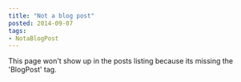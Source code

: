 ```yaml
---
title: "Not a blog post"
posted: 2014-09-07
tags:
- NotaBlogPost
---
```


This page won't show up in the posts listing because its missing the 'BlogPost' tag.